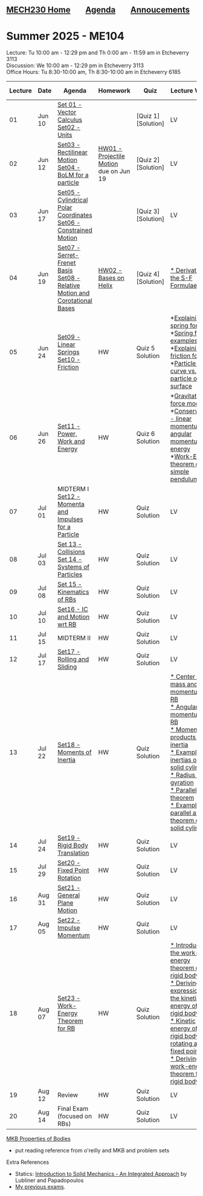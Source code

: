 [MECH230 Home](homepage.md)        [Agenda](lectures-agenda.md)        [Annoucements](announcements.md)
---

# Summer 2025 - ME104
Lecture: Tu 10:00 am - 12:29 pm and Th 0:00 am - 11:59 am in Etcheverry 3113\
Discussion: We 10:00 am - 12:29 pm in Etcheverry 3113\
Office Hours: Tu 8:30-10:00 am, Th 8:30-10:00 am in Etcheverry 6185

| Lecture | Date | Agenda | Homework | Quiz | Lecture Vidoes | Solution Vidoes | Demo Vidoes |
| ------- | ---- | ------ |--------- | ---- | -------------- | --------------- | ----------- |
| 01 | Jun 10 | [Set 01 - Vector Calculus]()<br>[Set02 - Units]() | | [Quiz 1] <br> [Solution] | LV | SV | DV |
| 02 | Jun 12 | [Set03 - Rectilinear Motion]()<br>[Set04 - BoLM for a particle]() |[HW01 - Projectile Motion]() due on Jun 19 | [Quiz 2] <br> [Solution] | LV | [* MKB 03-004](https://youtu.be/LAl3ZUiUpus) | DV |
| 03 | Jun 17 | [Set05 - Cylindrical Polar Coordinates]() <br> [Set06 - Constrained Motion]() | | [Quiz 3] <br> [Solution] | LV | [* MKB 02-021](https://youtu.be/wbUBexp8xfc) <br> [* MKB 02-099](https://youtu.be/Bt5neJj4Zhc) | DV |
| 04 | Jun 19 | [Set07 - Serret-Frenet Basis]() <br> [Set08 - Relative Motion and Corotational Bases]() | [HW02 - Bases on Helix]() | [Quiz 4] <br> [Solution] | [* Derivation of the S-F Formulae](https://youtu.be/OB13c0WlUSg) | [02-151](https://youtu.be/Z8Un0esREyw) | [* S-F Wikipedia](https://en.wikipedia.org/wiki/Frenet%E2%80%93Serret_formulas) <br> [* S-F on bobsled](https://youtu.be/0ACqRREH180) |
| 05 | Jun 24 | [Set09 - Linear Springs]() <br> [Set10 - Friction]() | HW | Quiz 5 <br> Solution | *[Explaining the spring force](https://www.youtube.com/watch?v=WtTDHW2JUVY) <br> *[Spring force examples](https://www.youtube.com/watch?v=YiOZregJx9w) <br> *[Explaining the friction force](https://www.youtube.com/watch?v=_fvCFtpL3c8) <br> *[Particle on a curve vs. particle on a surface](https://www.youtube.com/watch?v=XNdP7Nk850s) | *[08-004](https://youtu.be/YE9N2f2qTqg) <br> *[03-071](https://youtu.be/RDFfE0tFTnk) | DM |
| 06 | Jun 26 | [Set11 - Power, Work and Energy]() | HW | Quiz 6 <br> Solution | *[Gravitation force model](https://www.youtube.com/watch?v=nHnDuCWtacY) <br> *[Conservations - linear momentum vs angular momentum vs energy](https://youtu.be/MEwpRoLB7KM) <br> *[Work-Energy theorem on simple pendulum](https://youtu.be/bjpTKehJV7s) | SV | DV |
| 07 | Jul 01 | MIDTERM I <br>[Set12 - Momenta and Impulses for a Particle]() | HW | Quiz <br> Solution | LV | SV | DV |
| 08 | Jul 03 | [Set 13 - Collisions]() <br> [Set 14 - Systems of Particles]() | HW | Quiz <br> Solution | LV | SV | DV |
| 09 | Jul 08 | [Set 15 - Kinematics of RBs]() | HW | Quiz <br> Solution | LV | SV | DV |
| 10 | Jul 10 | [Set16 - IC and Motion wrt RB]() | HW | Quiz <br> Solution | LV | SV | DV |
| 11 | Jul 15 | MIDTERM II | HW | Quiz <br> Solution | LV | SV | DV |
| 12 | Jul 17 | [Set17 - Rolling and Sliding]() | HW | Quiz <br> Solution | LV | SV | DV |
| 13 | Jul 22 | [Set18 - Moments of Inertia]() | HW | Quiz <br> Solution | [* Center of mass and linear momentum of a RB](https://youtu.be/101EriK4HIQ) <br> [* Angular momentum of a RB](https://youtu.be/BGa_d4LscWQ) <br> [* Moments and products of inertia](https://youtu.be/BP1N9zFeY98) <br> [* Example - inertias of a solid cylinder](https://youtu.be/Z5ugvTjmLys) <br> [* Radius of gyration](https://youtube.com/shorts/pRxOpqpKq78) <br> [* Parallel axis theorem](https://youtube.com/shorts/pRxOpqpKq78) <br> [* Example - parallel axis theorem on a solid cylinder](https://youtu.be/8R_cF2e_9nU) | SV | DV |
| 14 | Jul 24 | [Set19 - Rigid Body Translation]() | HW | Quiz <br> Solution | LV | SV | DV |
| 15 | Jul 29 | [Set20 - Fixed Point Rotation]() | HW | Quiz <br> Solution | LV | [* 06-051] | DV |
| 16 | Aug 31 | [Set21 - General Plane Motion]() | HW | Quiz <br> Solution | LV | [* 06-070] <br> [* 06-155](https://youtu.be/0N8tDgnrXNA) | DV |
| 17 | Aug 05 | [Set22 - Impulse Momentum]() | HW | Quiz <br> Solution | LV | SV | DV |
| 18 | Aug 07 | [Set23 - Work-Energy Theorem for RB]() | HW | Quiz <br> Solution | [* Introducing the work-energy theorem of a rigid body](https://youtu.be/acmYFwl8rRo?si=s4NJ5lJKfXNWWTzD) <br> [* Deriving the expression for the kinetic energy of a rigid body](https://youtu.be/3HRYCW7wiRs?si=leuUvpe4cM1V0E5g) <br> [* Kinetic energy of a rigid body rotating about a fixed point](https://youtube.com/shorts/3bu7kY8JLpM?si=dEQ_0xEl9QbyApRS) <br> [* Deriving the work-energy theorem for a rigid body](https://youtu.be/vCROTYHJRow?si=pZfkxNbll5eh7nlh) | [* 06-118] | DV |
| 19 | Aug 12 | Review | HW | Quiz <br> Solution | LV | SV | DV |
| 20 | Aug 14 | Final Exam (focused on RBs) | HW | Quiz <br> Solution | LV | SV | DV |


[MKB Properties of Bodies](solids-mkb.pdf)

- put reading reference from o'reilly and MKB and problem sets

Extra References
- Statics: [Introduction to Solid Mechanics - An Integrated Approach](https://link.springer.com/book/10.1007/978-1-4614-6768-7) by Lubliner and Papadopoulos
- [My previous exams](https://mech230.github.io).